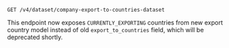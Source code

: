 `GET /v4/dataset/company-export-to-countries-dataset`

This endpoint now exposes `CURRENTLY_EXPORTING` countries from new export country model instead of old `export_to_countries` field, which will be deprecated shortly.